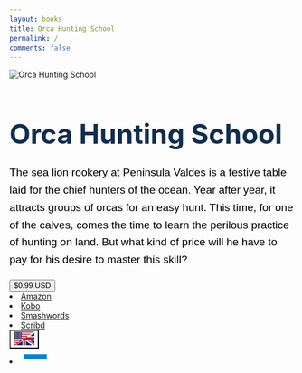 ```yaml
---
layout: books
title: Orca Hunting School
permalink: /
comments: false
---
```

	
<div class="container-fluid">
    <div id="english-div" style="display: block;">
        <div class="row d-flex justify-content-center text-black" style="align-items: center; height: 61vh;">
            <div class="col-xl-2 col-lg-2 col-12 col-sm-6 book-1">
                <img src="{{ site.baseurl }}/assets/images/orcacover.png" alt="Orca Hunting School" style="max-height:580px;"/>
            </div> 
            <div class="col-xl-4 col-lg-4 col-12 col-sm-6 book-2">
                <h1 class="text-left d-none d-sm-block" style="font-size: 3rem;
                    font-weight: bold;
                    color: #112d4e;
                    margin-bottom: 1.5rem;">Orca Hunting School</h1>
                <p style="font-family: 'Kanit', sans-serif;
                    font-size: 1.2rem;
                    line-height: 1.6;
                    color: #000000;">
                    The sea lion rookery at Peninsula Valdes is a festive table laid for the chief hunters of the ocean. Year after year, it attracts groups of orcas for an easy hunt. This time, for one of the calves, comes the time to learn the perilous practice of hunting on land. But what kind of price will he have to pay for his desire to master this skill?
                </p>
                <div class="btn-group dropright">
                    <button class="btn btn-lg btn-success dropdown-toggle" type="button" data-toggle="dropdown" aria-haspopup="true" aria-expanded="false">$0.99 USD</button>			
                    <div class="dropdown-menu text-dark">
                        <li class="dropdown-item">
                            <a href="https://www.amazon.com/dp/B01MDU6A44/" rel="nofollow" target="_blank">Amazon</a>
                        </li>
                        <li class="dropdown-item">
                            <a href="https://www.kobo.com/ww/en/ebook/orca-hunting-school" rel="nofollow" target="_blank">Kobo</a>
                        </li>
                        <li class="dropdown-item">
                            <a href="https://www.smashwords.com/books/view/678230" rel="nofollow" target="_blank">Smashwords</a>
                        </li>
                        <li class="dropdown-item">
                            <a href="https://www.scribd.com/book/330029998/Orca-Hunting-School" rel="nofollow" target="_blank">Scribd</a>
                        </li>
                    </div>
                </div>
                <div class="btn-group dropdown">
                    <button class="btn btn-lg dropdown-toggle" style="background-color: transparent;" type="button" id="languageDropdown" data-toggle="dropdown" aria-haspopup="true" aria-expanded="false">
                        <img src="/assets/ui/English.svg" height="24px" width="36px" alt="English">
                    </button>
                    <div class="dropdown-menu languageDropdown-menu text-dark">
                        <li class="languageDropdown-item">
                            <button class="btn btn-lg" style="background-color: transparent; border: 1px;" onclick="togglePanel()">
                                <img src="/assets/ui/Russian.svg" height="auto" width="40px" alt="Russian">
                            </button>
                        </li>
                    </div>
                </div>
            </div>
        </div>
    </div>

<div id="russian-div" style="display: none;">
			<div class="row d-flex justify-content-center text-black" style="align-items: center; height: 61vh;">
			<div class="col-xl-2 col-lg-2 col-12 col-sm-6 book-1">
					<img src="{{ site.baseurl }}/assets/images/koscover.png" alt="Косатка. Школа охоты" style="max-height:580px;"/>
				</div> 
				<div class="col-xl-4 col-lg-4 col-12 col-sm-6 book-2">
					<h1 class="text-left d-none d-sm-block" style="font-size: 3rem;
		      font-weight: bold;
		      color: #112d4e;
		      margin-bottom: 1.5rem;">Косатка. Школа охоты</h1>
					<p style="font-family: 'Kanit', sans-serif; font-size: 1.2rem;
		      line-height: 1.6; color:#000000;">
		Лежбище морских львов на полуострове Вальдес — словно накрытый праздничный стол для главных охотников океана. Из года в год к нему сплываются группы косаток в погоне за лёгкой добычей. На сей раз и для одного из детёнышей наступает время научиться опасному искусству охоты на суше. Но какую цену ему придётся заплатить за это мастерство?
					</p>
	<div class="btn-group dropright">
	<button class="btn btn-lg btn-success dropdown-toggle" type="button" data-toggle="dropdown" aria-haspopup="true" aria-expanded="false">160₽ / 1.6€</button>			
		  <div class="dropdown-menu text-dark">
			  <li class="dropdown-item">
			  <a href="https://ridero.ru/books/kosatka_shkola_okhoty/" rel="nofollow" target="_blank">Ridero</a>
			  </li>
     			  <li class="dropdown-item">
			  <a href="https://www.litres.ru/book/orson-de-vitt/kosatka-shkola-ohoty-21161411" rel="nofollow" target="_blank">Litres</a>
			  </li>
          		  <li class="dropdown-item">
			  <a href="https://www.ozon.ru/product/149469381/?oos_search=false" rel="nofollow" target="_blank">Ozon</a>
			  </li>
		</div></div><div class="btn-group dropdown">
					 <button class="btn btn-lg dropdown-toggle" style="background-color: transparent;" type="button" id="languageDropdown" data-toggle="dropdown" aria-haspopup="true" aria-expanded="false"><img src="/assets/ui/Russian.svg" height="auto" width="40px" alt="Russian"></button>
					  <div class="dropdown-menu languageDropdown-menu text-dark">
						  <li class="languageDropdown-item">
							  <button class="btn btn-lg" style="background-color: transparent; border: 1px;" onclick="togglePanel()"><img src="/assets/ui/English.svg" height="24px" width="36px" alt="English"></button>
                        </li>
                    </div>
                </div>
            </div>
        </div>
    </div>
</div>
